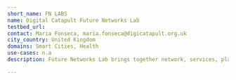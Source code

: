 ```yaml
---
short_name: FN LABS
name: Digital Catapult Future Networks Lab
testbed_url: 
contact: Maria Fonseca, maria.fonseca@digicatapult.org.uk
city_country: United Kingdom
domains: Smart Cities, Health
use-cases: n.a
description: Future Networks Lab brings together network, services, platform, and solutions providers in a technology-neutral space to experiment with IoT and 5G technologies. The network has enabled over 700 innovators to experiment with IoT technologies, leading to new products and services being brought to market in the UK and abroad.

---
```

